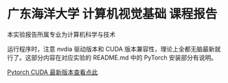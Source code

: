 # 广东海洋大学 计算机视觉基础 课程报告

本实验报告所属专业为计算机科学与技术

运行程序时，注意 nvdia 驱动版本和 CUDA 版本兼容性，理论上全都无脑最新就行了。这部分内容在对应实验的 README.md 中的 PyTorch 安装部分有说明。

[Pytorch CUDA 最新版本查看点此](https://pytorch.org/get-started/locally/)